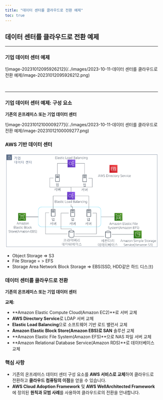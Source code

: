 ```yaml
---
title: "데이터 센터를 클라우드로 전환 예제"
toc: true
---
```


## 데이터 센터를 클라우드로 전환 예제

---

### 기업 데이터 센터 예제

![image-20231012095926212](/../images/2023-10-11-데이터 센터를 클라우드로 전환 예제/image-20231012095926212.png)

<br/>

---

### 기업 데이터 센터 예제: 구성 요소

**기존의 온프레미스 또는 기업 데이터 센터**

![image-20231012100009277](/../images/2023-10-11-데이터 센터를 클라우드로 전환 예제/image-20231012100009277.png)

### AWS 기반 데이터 센터

![image-20231011163844382](/../images/2023-10-11-/image-20231011163844382.png)



- Object Storage => S3
- File Storage = > EFS
- Storage Area Network Block Storage => EBS(SSD, HDD같은 하드 디스크)

### 데이터 센터를 클라우드로 전환

**기존의 온프레미스 또는 기업 데이터 센터**

**교체:**

- **Amazon Elastic Compute Cloud(Amazon EC2)**로 서버 교체 
-  **AWS Directory Service**로 LDAP 서버 교체 
-  **Elastic Load Balancing**으로 소프트웨어 기반 로드 밸런서 교체 
-  **Amazon Elastic Block Store(Amazon EBS)로 SAN** 솔루션 교체 
-  **Amazon Elastic File System(Amazon EFS)**으로 NAS 파일 서버 교체 
-  **Amazon Relational Database Service(Amazon RDS)**로 데이터베이스 교체

### 핵심 사항

- 기존의 온프레미스 데이터 센터 구성 요소를 **AWS 서비스로 교체**하여 클라우드로 전환하고 **클라우드 컴퓨팅의 이점**을 얻을 수 있습니다. 
-  **AWS Cloud Adoption Framework** 및 **AWS WellArchitected Framework**에 정의된 **원칙과 모범 사례**를 사용하여 클라우드로의 전환을 안내합니다.
